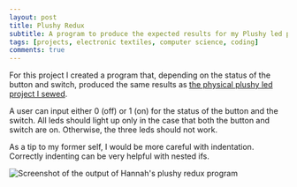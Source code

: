 ```yaml
---
layout: post
title: Plushy Redux
subtitle: A program to produce the expected results for my Plushy led project
tags: [projects, electronic textiles, computer science, coding]
comments: true
---
```

For this project I created a program that, depending on the status of the button and switch, produced the same results as [the physical plushy led project I sewed](https://hannahtager.github.io/2019-09-30-Plushy/).

A user can input either 0 (off) or 1 (on) for the status of the button and the switch. All leds should light up only in the case that both the button and switch are on. Otherwise, the three leds should not work. 

As a tip to my former self, I would be more careful with indentation. Correctly indenting can be very helpful with nested ifs. 

![Screenshot of the output of Hannah's plushy redux program](https://hannahtager.github.io/img/plushyReduxOutput.png)
